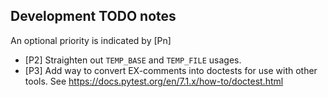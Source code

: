 ## Development TODO notes

An optional priority is indicated by [Pn]

- [P2] Straighten out `TEMP_BASE` and `TEMP_FILE` usages.
- [P3] Add way to convert EX-comments into doctests for use with other tools.
  See https://docs.pytest.org/en/7.1.x/how-to/doctest.html
